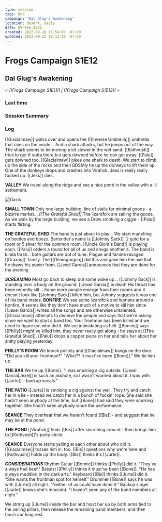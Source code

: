 ```yaml
---
type: session
tags: dnd
campaign: "Dal Glug's Awakening"
location: desert, oasis
date: 08-Feb-2022
created: 2022-09-16 15:54:00 -07:00
updated: 2022-09-22 19:12:19 -07:00
---
```

# Frogs Campaign S1E12
## **Dal Glug's Awakening**
*< [[Frogs Campaign S1E11]] | [[Frogs Campaign S1E13]] >*

### Last time


### Session Summary


### Log
[[Glacialmaw]] walks over and opens the ([[Inverse Umbrella]]) umbrella that rains on the inside... And a shark attacks, but he jumps out of the way. The shark seems to be moving a bit slower in the wet sand. [[Kothvush]] tries to get tf outta there but gets downed before he can get away. [[Palu]] gets downed too. [[Glacialmaw]] pikes one shark to death. We start to climb up the side of the rocks and then BDSMly tie up the donkeys to lift them up. One of the donkeys drops and crashes into Virahck. Jess is really really fucked up. [[Jess]] dies.

**VALLEY** We travel along the ridge and see a nice pond in the valley with a lil settlement.

![Oasis](https://cdn.discordapp.com/attachments/878054966441410570/940781431158894652/Desert-Oasis-Town-Clear-Day-22x16-1.png)

**SMALL TOWN** Only one large building, line of stalls for minimal goods - a bizarre market... _[[The Grateful Shed]]_ The lizardfolk are selling the goods. As we walk by the large building, we see a Drow smoking a ciggie - [[Palu]] starts flirting.

**THE GRATEFUL SHED** The band is just about to play... We start munching on beetles and booze. Bartender's name is [[Johnny Sack]]. 2 gold for a room or 5 silver for the common room. [[Uncle Glom's Band]] is playing soon. [[Palu]] orders a round for all of us and chugs another 4. The band is kinda trash... both guitars are out of tune. Plague and famine ravaged [[Draxus]]' family. The [[Demogorgon]] did this and gave him the axe that he draws his power from. [[Jexel Garcia]] announces that they are done for the evening. 

_**SCREAMING**_ Most go back to sleep but some wake up... [[Johnny Sack]] is standing over a body on the ground. [[Jexel Garcia]] is dead! His throat has been recently slit... Some more people emerge from their rooms and it doesn't look like [[Johnny Sack]] killed him, but Johnny suggests it was one of his band mates. **BONFIRE** We see some lizardfolk and humans around a bonfire. It seems like they don't have much of a motive to kill him since [[Jexel Garcia]] writes all the songs and are otherwise untalented. [[Glacialmaw]] attempts to deceive the people and says that we're asking since we want to start a band too. Your frontman has been killed and we need to figure out who did it. We are intimidating as hell. [[Bonnie]] says [[Philly]] might've killed him, they never really got along - he stays at [[The Grateful Shed]]. [[Palu]] drops a copper piece on her and tells her about her shitty playing yesterday.

**PHILLY'S ROOM** We knock politely and [[Glacialmaw]] bangs on the door. "Did you kill your frontman?" "What?? It must've been [[Bone]]." We tie him up.

**THE BAR** We tie up [[Bone]]. "I was smoking a cig outside. [[Jexel Garcia|Jexel]] is such an asshole, so I wasn't worried about it. I was with [[Jurte]] - backup vocals."

**THE PATIO** [[Jurte]] is smoking a cig against the wall. They try and catch her in a lie - instead we catch her in a bunch of fuckin' rope. She said she hadn't seen anybody at the time, but [[Bone]] had said they were smoking together. She hadn't seen anybody since the performance.

**SEANCE** They overhear that we haven't found [[Bis]] - and suggest that he may be at the pond.

**THE POND** [[Virahck]] finds [[Bis]] after searching around - then brings him to [[Kothvush]]'s party circle.

**SEANCE** Everyone starts yelling at each other about who did it. [[Glacialmaw]] tosses him in, too. [[Bis]] questions why we're here and [[Kothvush]] holds up the body. [[Bis]] thinks it's [[Jurte]].

_**CONSIDERATIONS**_ Rhythm Guitar [[Bonnie]] thinks [[Philly]] did it. "They've always had beef." Bassist [[Philly]] thinks it must've been [[Bone]]. "He has always meddled in the dark arts." Keyboard [[Bis]] thinks [[Jurte]] did it. "She wants the frontman spot for herself." Drummer [[Bone]] says he was with [[Jurte]] all night. "Neither of us could have done it." Backup singer [[Jurte]] knows she's innocent. "I haven't seen any of the band members all night."

We string up [[Jurte]] inside the bar and hoist her up by both arms tied to the ceiling pillars, then release the remaining band members, and then finish our long rest.
